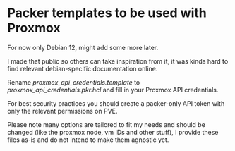 # Packer templates to be used with Proxmox

For now only Debian 12, might add some more later.

I made that public so others can take inspiration from it, it was kinda hard to find relevant debian-specific documentation online.

Rename *proxmox_api_credentials.template* to *proxmox_api_credentials.pkr.hcl* and fill in your Proxmox API credentials.

For best security practices you should create a packer-only API token with only the relevant permissions on PVE.

Please note many options are tailored to fit my needs and should be changed (like the proxmox node, vm IDs and other stuff),
I provide these files as-is and do not intend to make them agnostic yet.